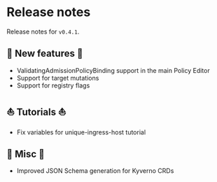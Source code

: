 # Release notes

Release notes for `v0.4.1`.

## :dizzy: New features :dizzy:
- ValidatingAdmissionPolicyBinding support in the main Policy Editor
- Support for target mutations
- Support for registry flags

## :boat: Tutorials :boat:
- Fix variables for unique-ingress-host tutorial

## :guitar: Misc :guitar:
- Improved JSON Schema generation for Kyverno CRDs
